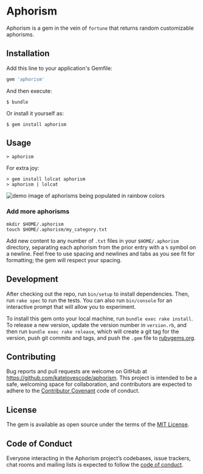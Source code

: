 # Aphorism

Aphorism is a gem in the vein of `fortune` that returns random customizable aphorisms.

## Installation

Add this line to your application's Gemfile:

```ruby
gem 'aphorism'
```

And then execute:

    $ bundle

Or install it yourself as:

    $ gem install aphorism

## Usage

`> aphorism`

For extra joy:

```
> gem install lolcat aphorism
> aphorism | lolcat
```

![demo image of aphorisms being populated in rainbow colors](https://raw.githubusercontent.com/katelovescode/aphorism/master/lolcatdemo.png)

### Add more aphorisms

```
mkdir $HOME/.aphorism
touch $HOME/.aphorism/my_category.txt
```

Add new content to any number of `.txt` files in your `$HOME/.aphorism` directory, separating each aphorism from the prior entry with a `%` symbol on a newline.  Feel free to use spacing and newlines and tabs as you see fit for formatting; the gem will respect your spacing.

## Development

After checking out the repo, run `bin/setup` to install dependencies. Then, run `rake spec` to run the tests. You can also run `bin/console` for an interactive prompt that will allow you to experiment.

To install this gem onto your local machine, run `bundle exec rake install`. To release a new version, update the version number in `version.rb`, and then run `bundle exec rake release`, which will create a git tag for the version, push git commits and tags, and push the `.gem` file to [rubygems.org](https://rubygems.org).

## Contributing

Bug reports and pull requests are welcome on GitHub at https://github.com/katelovescode/aphorism. This project is intended to be a safe, welcoming space for collaboration, and contributors are expected to adhere to the [Contributor Covenant](http://contributor-covenant.org) code of conduct.

## License

The gem is available as open source under the terms of the [MIT License](https://opensource.org/licenses/MIT).

## Code of Conduct

Everyone interacting in the Aphorism project’s codebases, issue trackers, chat rooms and mailing lists is expected to follow the [code of conduct](https://github.com/katelovescode/aphorism/blob/master/CODE_OF_CONDUCT.md).
